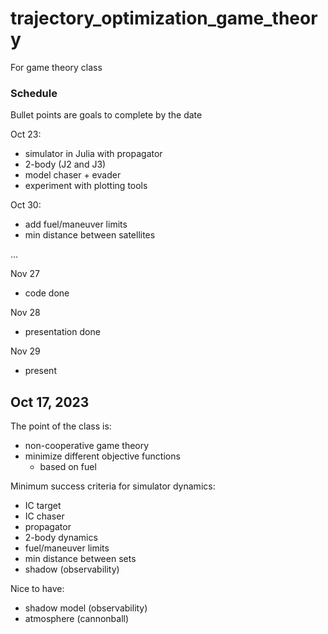 # trajectory_optimization_game_theory
For game theory class 

### Schedule 

Bullet points are goals to complete by the date 

Oct 23: 
- simulator in Julia with propagator 
- 2-body (J2 and J3) 
- model chaser + evader 
- experiment with plotting tools 

Oct 30: 
- add fuel/maneuver limits 
- min distance between satellites 

... 

Nov 27 
- code done 

Nov 28 
- presentation done 

Nov 29
- present 

## Oct 17, 2023 

The point of the class is: 
- non-cooperative game theory 
- minimize different objective functions 
  - based on fuel 

Minimum success criteria for simulator dynamics:
- IC target 
- IC chaser 
- propagator 
- 2-body dynamics 
- fuel/maneuver limits 
- min distance between sets 
- shadow (observability) 

Nice to have: 
- shadow model (observability) 
- atmosphere (cannonball) 








